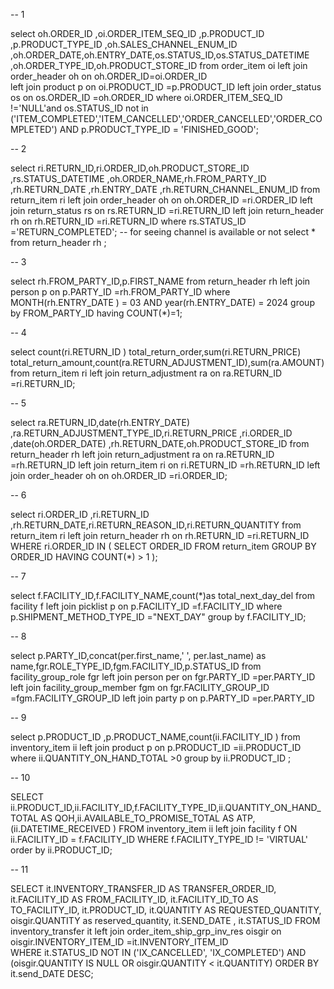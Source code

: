 
--   1

select oh.ORDER_ID ,oi.ORDER_ITEM_SEQ_ID ,p.PRODUCT_ID ,p.PRODUCT_TYPE_ID ,oh.SALES_CHANNEL_ENUM_ID
       ,oh.ORDER_DATE,oh.ENTRY_DATE,os.STATUS_ID,os.STATUS_DATETIME ,oh.ORDER_TYPE_ID,oh.PRODUCT_STORE_ID 
from order_item oi 
left join order_header oh on oh.ORDER_ID=oi.ORDER_ID  
left join product p on oi.PRODUCT_ID =p.PRODUCT_ID
left join order_status os on os.ORDER_ID =oh.ORDER_ID
where oi.ORDER_ITEM_SEQ_ID !='NULL'and os.STATUS_ID not in ('ITEM_COMPLETED','ITEM_CANCELLED','ORDER_CANCELLED','ORDER_COMPLETED') 
      AND p.PRODUCT_TYPE_ID = 'FINISHED_GOOD';


-- 2

select ri.RETURN_ID,ri.ORDER_ID,oh.PRODUCT_STORE_ID ,rs.STATUS_DATETIME ,oh.ORDER_NAME,rh.FROM_PARTY_ID ,rh.RETURN_DATE ,rh.ENTRY_DATE ,rh.RETURN_CHANNEL_ENUM_ID
from return_item ri 
left join order_header oh on oh.ORDER_ID =ri.ORDER_ID
left join return_status rs on rs.RETURN_ID =ri.RETURN_ID
left join return_header rh  on rh.RETURN_ID =ri.RETURN_ID
where rs.STATUS_ID ='RETURN_COMPLETED';
-- for seeing channel is available or  not
select * from return_header rh ; 




-- 3

select rh.FROM_PARTY_ID,p.FIRST_NAME
from return_header rh 
left join person p on p.PARTY_ID =rh.FROM_PARTY_ID
where MONTH(rh.ENTRY_DATE ) = 03
    AND year(rh.ENTRY_DATE) = 2024
group by FROM_PARTY_ID 
having COUNT(*)=1;

-- 4

select count(ri.RETURN_ID ) total_return_order,sum(ri.RETURN_PRICE) total_return_amount,count(ra.RETURN_ADJUSTMENT_ID),sum(ra.AMOUNT)
from return_item ri 
left join return_adjustment ra on ra.RETURN_ID =ri.RETURN_ID;




-- 5

select ra.RETURN_ID,date(rh.ENTRY_DATE) ,ra.RETURN_ADJUSTMENT_TYPE_ID,ri.RETURN_PRICE ,ri.ORDER_ID ,date(oh.ORDER_DATE) 
       ,rh.RETURN_DATE,oh.PRODUCT_STORE_ID
from return_header rh 
left join return_adjustment ra on ra.RETURN_ID =rh.RETURN_ID
left join return_item ri  on ri.RETURN_ID =rh.RETURN_ID
left join order_header oh on oh.ORDER_ID =ri.ORDER_ID;


-- 6

select ri.ORDER_ID ,ri.RETURN_ID ,rh.RETURN_DATE,ri.RETURN_REASON_ID,ri.RETURN_QUANTITY
from return_item ri 
left join return_header rh on rh.RETURN_ID =ri.RETURN_ID
WHERE 
    ri.ORDER_ID IN (
        SELECT ORDER_ID
        FROM return_item
        GROUP BY ORDER_ID
        HAVING COUNT(*) > 1
    );

-- 7


select f.FACILITY_ID,f.FACILITY_NAME,count(*)as total_next_day_del
from facility f 
left join picklist p on p.FACILITY_ID =f.FACILITY_ID
where p.SHIPMENT_METHOD_TYPE_ID ="NEXT_DAY"
group by f.FACILITY_ID;


-- 8


select p.PARTY_ID,concat(per.first_name,' ', per.last_name) as name,fgr.ROLE_TYPE_ID,fgm.FACILITY_ID,p.STATUS_ID
from facility_group_role fgr 
left join person per on fgr.PARTY_ID  =per.PARTY_ID
left join facility_group_member fgm on fgr.FACILITY_GROUP_ID =fgm.FACILITY_GROUP_ID 
left join party p  on p.PARTY_ID =per.PARTY_ID



-- 9

select p.PRODUCT_ID ,p.PRODUCT_NAME,count(ii.FACILITY_ID )
from inventory_item ii 
left join product p on p.PRODUCT_ID =ii.PRODUCT_ID 
where ii.QUANTITY_ON_HAND_TOTAL >0
group by ii.PRODUCT_ID ;


-- 10

SELECT ii.PRODUCT_ID,ii.FACILITY_ID,f.FACILITY_TYPE_ID,ii.QUANTITY_ON_HAND_TOTAL AS QOH,ii.AVAILABLE_TO_PROMISE_TOTAL AS ATP,
    (ii.DATETIME_RECEIVED )
FROM inventory_item ii
left join facility f ON ii.FACILITY_ID = f.FACILITY_ID
WHERE  f.FACILITY_TYPE_ID != 'VIRTUAL' 
order by ii.PRODUCT_ID;



-- 11

SELECT 
    it.INVENTORY_TRANSFER_ID AS TRANSFER_ORDER_ID,
    it.FACILITY_ID AS FROM_FACILITY_ID,
    it.FACILITY_ID_TO AS TO_FACILITY_ID,
    it.PRODUCT_ID,
    it.QUANTITY AS REQUESTED_QUANTITY,
    oisgir.QUANTITY as reserved_quantity,
    it.SEND_DATE ,
    it.STATUS_ID 
FROM 
    inventory_transfer it
left join order_item_ship_grp_inv_res oisgir on oisgir.INVENTORY_ITEM_ID =it.INVENTORY_ITEM_ID    
WHERE 
    it.STATUS_ID NOT IN ('IX_CANCELLED', 'IX_COMPLETED')
    AND (oisgir.QUANTITY IS NULL OR oisgir.QUANTITY < it.QUANTITY)
ORDER BY 
    it.send_DATE DESC;



